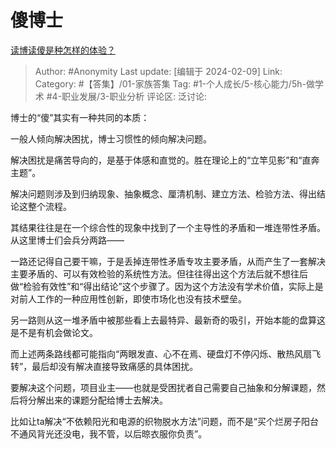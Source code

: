 # 傻博士
[读博读傻是种怎样的体验？](https://www.zhihu.com/question/54369673/answer/3391951001)

> Author: #Anonymity
> Last update: [编辑于 2024-02-09]
> Link:
> Category:  #【答集】/01-家族答集 
> Tag: #1-个人成长/5-核心能力/5h-做学术 #4-职业发展/3-职业分析 
> 评论区:
> 泛讨论:

博士的“傻”其实有一种共同的本质：

一般人倾向解决困扰，博士习惯性的倾向解决问题。

解决困扰是痛苦导向的，是基于体感和直觉的。胜在理论上的“立竿见影”和“直奔主题”。

解决问题则涉及到归纳现象、抽象概念、厘清机制、建立方法、检验方法、得出结论这整个流程。

其结果往往是在一个综合性的现象中找到了一个主导性的矛盾和一堆连带性矛盾。从这里博士们会兵分两路——

一路还记得自己要干嘛，于是丢掉连带性矛盾专攻主要矛盾，从而产生了一套解决主要矛盾的、可以有效检验的系统性方法。但往往得出这个方法后就不想往后做“检验有效性”和“得出结论”这个步骤了。因为这个方法没有学术价值，实际上是对前人工作的一种应用性创新，即使市场化也没有技术壁垒。

另一路则从这一堆矛盾中被那些看上去最特异、最新奇的吸引，开始本能的盘算这是不是有机会做论文。

而上述两条路线都可能指向“两眼发直、心不在焉、硬盘灯不停闪烁、散热风扇飞转”，最后却没有解决直接导致痛感的具体困扰。

要解决这个问题，项目业主——也就是受困扰者自己需要自己抽象和分解课题，然后将分解出来的课题分配给博士去解决。

比如让ta解决“不依赖阳光和电源的织物脱水方法”问题，而不是“买个烂房子阳台不通风背光还没电，我不管，以后晾衣服你负责”。
